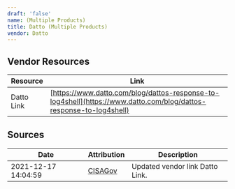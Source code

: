 ```yaml
---
draft: 'false'
name: (Multiple Products)
title: Datto (Multiple Products)
vendor: Datto
---
```


## Vendor Resources
| Resource | Link |
| --- | --- |
| Datto Link | [https://www.datto.com/blog/dattos-response-to-log4shell](https://www.datto.com/blog/dattos-response-to-log4shell) |



## Sources
| Date | Attribution | Description |
| --- | --- | --- |
| 2021-12-17 14:04:59 | [CISAGov](https://raw.githubusercontent.com/cisagov/log4j-affected-db/develop/README.md) | Updated vendor link Datto Link.  |
